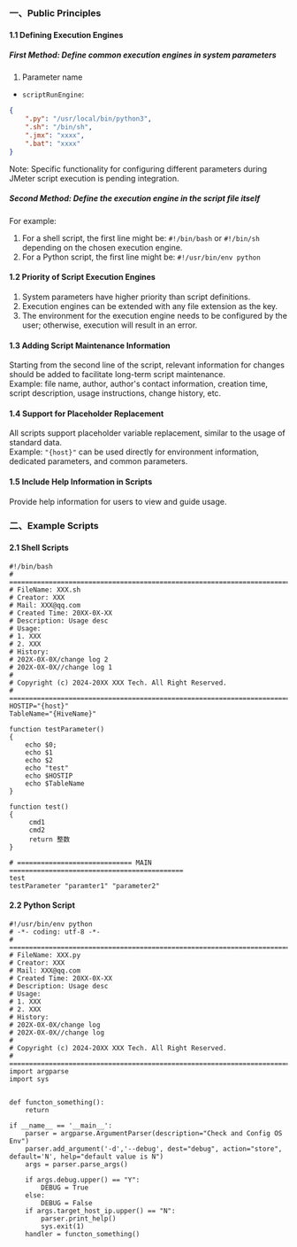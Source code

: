 ### 一、Public Principles
#### 1.1 Defining Execution Engines
#####  First Method: Define common execution engines in system parameters
1. Parameter name
- `scriptRunEngine`:
```json
{
    ".py": "/usr/local/bin/python3",
    ".sh": "/bin/sh",
    ".jmx": "xxxx",
    ".bat": "xxxx"
}
```
Note: Specific functionality for configuring different parameters during JMeter script execution is pending integration.

##### Second Method: Define the execution engine in the script file itself
For example:
1. For a shell script, the first line might be: `#!/bin/bash` or `#!/bin/sh` depending on the chosen execution engine.
2. For a Python script, the first line might be: `#!/usr/bin/env python`

####  1.2 Priority of Script Execution Engines
1. System parameters have higher priority than script definitions.
2. Execution engines can be extended with any file extension as the key.
3. The environment for the execution engine needs to be configured by the user; otherwise, execution will result in an error.

#### 1.3 Adding Script Maintenance Information

Starting from the second line of the script, relevant information for changes should be added to facilitate long-term script maintenance.   
Example: file name, author, author's contact information, creation time, script description, usage instructions, change history, etc.

#### 1.4 Support for Placeholder Replacement
All scripts support placeholder variable replacement, similar to the usage of standard data.  
Example: `"{host}"` can be used directly for environment information, dedicated parameters, and common parameters.

#### 1.5 Include Help Information in Scripts
Provide help information for users to view and guide usage.

### 二、Example Scripts
#### 2.1 Shell Scripts
```
#!/bin/bash
# =========================================================================
# FileName: XXX.sh
# Creator: XXX
# Mail: XXX@qq.com
# Created Time: 20XX-0X-XX
# Description: Usage desc
# Usage:
# 1. XXX
# 2. XXX
# History:
# 202X-0X-0X/change log 2
# 202X-0X-0X//change log 1
#
# Copyright (c) 2024-20XX XXX Tech. All Right Reserved.
# =========================================================================
HOSTIP="{host}"
TableName="{HiveName}"

function testParameter()
{
    echo $0;
    echo $1
    echo $2
    echo "test"
    echo $HOSTIP
    echo $TableName
}

function test()
{
     cmd1
     cmd2
     return 整数
}

# ============================= MAIN ============================================
test
testParameter "paramter1" "parameter2"
```

#### 2.2 Python Script
```
#!/usr/bin/env python
# -*- coding: utf-8 -*-
# =========================================================================
# FileName: XXX.py
# Creator: XXX
# Mail: XXX@qq.com
# Created Time: 20XX-0X-XX
# Description: Usage desc
# Usage:
# 1. XXX
# 2. XXX
# History:
# 202X-0X-0X/change log
# 202X-0X-0X//change log
#
# Copyright (c) 2024-20XX XXX Tech. All Right Reserved.
# =========================================================================
import argparse
import sys


def functon_something():
    return

if __name__ == '__main__':
    parser = argparse.ArgumentParser(description="Check and Config OS Env")
    parser.add_argument('-d','--debug', dest="debug", action="store", default='N', help="default value is N")
    args = parser.parse_args()
 
    if args.debug.upper() == "Y":
        DEBUG = True
    else:
        DEBUG = False
    if args.target_host_ip.upper() == "N":
        parser.print_help()
        sys.exit(1)
    handler = functon_something()
```